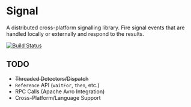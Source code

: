 # Signal
A distributed cross-platform signalling library. Fire signal events that are handled locally or externally and respond to the results.

[![Build Status](https://travis-ci.org/ChrisKdon/Signal.svg)](https://travis-ci.org/ChrisKdon/Signal)

## TODO
* ~~Threaded Detectors/Dispatch~~
* `Reference` API (`waitFor`, `then`, etc.)
* RPC Calls (Apache Avro Integration)
* Cross-Platform/Language Support
